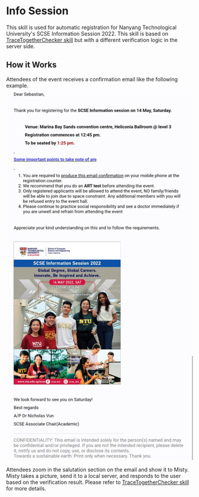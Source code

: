# Info Session

This skill is used for automatic registration for Nanyang Technological University's SCSE Information Session 2022. This skill is based on [TraceTogetherChecker skill](https://github.com/SebastianLiando/misty-skills/tree/main/trace-together-checker/skill) but with a different verification logic in the server side.

## How it Works

Attendees of the event receives a confirmation email like the following example.
![Example email](/info-session/email-example.jpg)

Attendees zoom in the salutation section on the email and show it to Misty. Misty takes a picture, send it to a local server, and responds to the user based on the verification result. Please refer to [TraceTogetherChecker skill](https://github.com/SebastianLiando/misty-skills/tree/main/trace-together-checker/skill) for more details.
